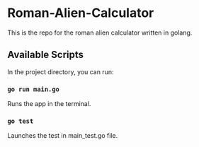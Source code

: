# Roman-Alien-Calculator

This is the repo for the roman alien calculator written in golang.

## Available Scripts

In the project directory, you can run:

### `go run main.go`

Runs the app in the terminal.

### `go test`

Launches the test in main_test.go file.
